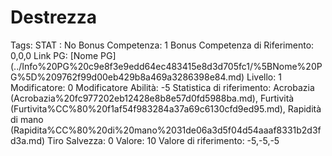 # Destrezza

Tags: STAT
: No
Bonus Competenza: 1
Bonus Competenza di Riferimento: 0,0,0
Link PG: [Nome PG] (../Info%20PG%20c9e8f3e9edd64ec483415e8d3d705fc1/%5BNome%20PG%5D%209762f99d00eb429b8a469a3286398e84.md)
Livello: 1
Modificatore: 0
Modificatore  Abilità: -5
Statistica di riferimento: Acrobazia (Acrobazia%20fc977202eb12428e8b8e57d0fd5988ba.md), Furtività (Furtivita%CC%80%20f1af54f983284a37a69c6130cfd9ed95.md), Rapidità di mano (Rapidita%CC%80%20di%20mano%2031de06a3d5f04d54aaaf8331b2d3fd3a.md)
Tiro Salvezza: 0
Valore: 10
Valore di riferimento: -5,-5,-5